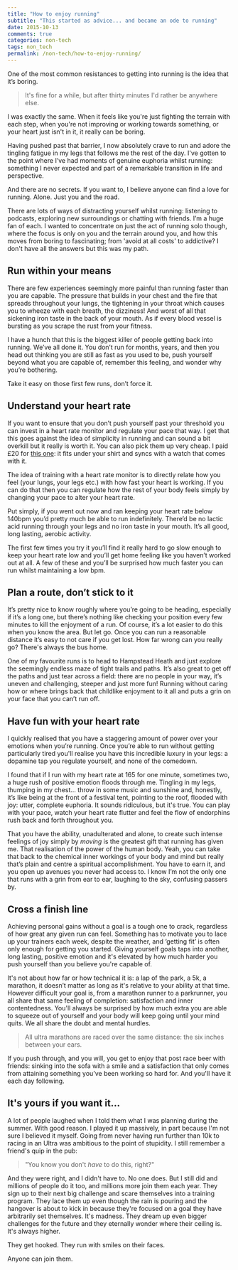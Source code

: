 ```yaml
---
title: "How to enjoy running"
subtitle: "This started as advice... and became an ode to running"
date: 2015-10-13
comments: true
categories: non-tech
tags: non_tech
permalink: /non-tech/how-to-enjoy-running/
---
```



One of the most common resistances to getting into running is the idea that it’s boring.

> It's fine for a while, but after thirty minutes I'd rather be anywhere else.

I was exactly the same. When it feels like you're just fighting the terrain with each step, when you're not improving or working towards something, or your heart just isn't in it, it really can be boring.

Having pushed past that barrier, I now absolutely crave to run and adore the tingling fatigue in my legs that follows me the rest of the day. I've gotten to the point where I’ve had moments of genuine euphoria whilst running: something I never expected and part of a remarkable transition in life and perspective.

And there are no secrets. If you want to, I believe anyone can find a love for running. Alone. Just you and the road.

There are lots of ways of distracting yourself whilst running: listening to podcasts, exploring new surroundings or chatting with friends. I’m a huge fan of each. I wanted to concentrate on just the act of running solo though, where the focus is only on you and the terrain around you, and how this moves from boring to fascinating; from 'avoid at all costs' to addictive? I don't have all the answers but this was my path.

<h2 id="run-within-your-means" class="blog-subtitle">Run within your means</h2>

There are few experiences seemingly more painful than running faster than you are capable. The pressure that builds in your chest and the fire that spreads throughout your lungs, the tightening in your throat which causes you to wheeze with each breath, the dizziness! And worst of all that sickening iron taste in the back of your mouth. As if every blood vessel is bursting as you scrape the rust from your fitness.

I have a hunch that this is the biggest killer of people getting back into running. We’ve all done it. You don’t run for months, years, and then you head out thinking you are still as fast as you used to be, push yourself beyond what you are capable of, remember this feeling, and wonder why you’re bothering.

Take it easy on those first few runs, don’t force it.

<h2 id="understand-your-heart-rate" class="blog-subtitle">Understand your heart rate</h2>

If you want to ensure that you don’t push yourself past your threshold you can invest in a heart rate monitor and regulate your pace that way. I get that this goes against the idea of simplicity in running and can sound a bit overkill but it really is worth it. You can also pick them up very cheap. I paid £20 for [this one](http://www.amazon.co.uk/gp/product/B003HT88JQ?psc=1&redirect=true&ref_=oh_aui_detailpage_o07_s00): it fits under your shirt and syncs with a watch that comes with it.

The idea of training with a heart rate monitor is to directly relate how you feel (your lungs, your legs etc.) with how fast your heart is working. If you can do that then you can regulate how the rest of your body feels simply by changing your pace to alter your heart rate.

Put simply, if you went out now and ran keeping your heart rate below 140bpm you’d pretty much be able to run indefinitely. There’d be no lactic acid running through your legs and no iron taste in your mouth. It’s all good, long lasting, aerobic activity.

The first few times you try it you’ll find it really hard to go slow enough to keep your heart rate low and you’ll get home feeling like you haven’t worked out at all. A few of these and you’ll be surprised how much faster you can run whilst maintaining a low bpm.


<h2 id="plan-a-route-and-dont-stick-to-it" class="blog-subtitle">Plan a route, don’t stick to it</h2>

It’s pretty nice to know roughly where you’re going to be heading, especially if it’s a long one, but there’s nothing like checking your position every few minutes to kill the enjoyment of a run. Of course, it’s a lot easier to do this when you know the area. But let go. Once you can run a reasonable distance it’s easy to not care if you get lost. How far wrong can you really go? There's always the bus home.

One of my favourite runs is to head to Hampstead Heath and just explore the seemingly endless maze of tight trails and paths. It’s also great to get off the paths and just tear across a field: there are no people in your way, it’s uneven and challenging, steeper and just more fun! Running without caring how or where brings back that childlike enjoyment to it all and puts a grin on your face that you can’t run off.

<h2 id="have-fun-with-your-heart-rate" class="blog-subtitle">Have fun with your heart rate</h2>

I quickly realised that you have a staggering amount of power over your emotions when you’re running. Once you’re able to run without getting particularly tired you'll realise you have this incredible luxury in your legs: a dopamine tap you regulate yourself, and none of the comedown.

I found that if I run with my heart rate at 165 for one minute, sometimes two, a huge rush of positive emotion floods through me. Tingling in my legs, thumping in my chest... throw in some music and sunshine and, honestly, it’s like being at the front of a festival tent, pointing to the roof, flooded with joy: utter, complete euphoria. It sounds ridiculous, but it's true. You can play with your pace, watch your heart rate flutter and feel the flow of endorphins rush back and forth throughout you.

That you have the ability, unadulterated and alone, to create such intense feelings of joy simply by _moving_ is the greatest gift that running has given me. That realisation of the power of the human body. Yeah, you can take that back to the chemical inner workings of your body and mind but really that’s plain and centre a spiritual accomplishment. You have to earn it, and you open up avenues you never had access to. I know I’m not the only one that runs with a grin from ear to ear, laughing to the sky, confusing passers by.

<h2 id="cross-a-finish-line" class="blog-subtitle">Cross a finish line</h2>

Achieving personal gains without a goal is a tough one to crack, regardless of how great any given run can feel. Something has to motivate you to lace up your trainers each week, despite the weather, and ‘getting fit’ is often only enough for getting you started. Giving yourself goals taps into another, long lasting, positive emotion and it's elevated by how much harder you push yourself than you believe you're capable of.

It's not about how far or how technical it is: a lap of the park, a 5k, a marathon, it doesn’t matter as long as it's relative to your ability at that time. However difficult your goal is, from a marathon runner to a parkrunner, you all share that same feeling of completion: satisfaction and inner contentedness. You'll always be surprised by how much extra you are able to squeeze out of yourself and your body will keep going until your mind quits. We all share the doubt and mental hurdles.

> All ultra marathons are raced over the same distance: the six inches between your ears.

If you push through, and you will, you get to enjoy that post race beer with friends: sinking into the sofa with a smile and a satisfaction that only comes from attaining something you’ve been working so hard for. And you'll have it each day following.


<h2 id="its-yours-if-you-want-it" class="blog-subtitle">It's yours if you want it...</h2>

A lot of people laughed when I told them what I was planning during the summer. With good reason. I played it up massively, in part because I'm not sure I believed it myself. Going from never having run further than 10k to racing in an Ultra was ambitious to the point of stupidity. I still remember a friend's quip in the pub:

> "You know you don't _have_ to do this, right?"

And they were right, and I didn't have to. No one does. But I still did and millions of people do it too, and millions more join them each year. They sign up to their next big challenge and scare themselves into a training program. They lace them up even though the rain is pouring and the hangover is about to kick in because they're focused on a goal they have arbitrarily set themselves. It's madness. They dream up even bigger challenges for the future and they eternally wonder where their ceiling is. It's always higher.

They get hooked. They run with smiles on their faces.

Anyone can join them.

